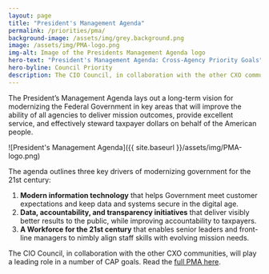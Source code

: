 ```yaml
---
layout: page
title: "President's Management Agenda"
permalink: /priorities/pma/
background-image: /assets/img/grey.background.png
image: /assets/img/PMA-logo.png
img-alt: Image of the Presidents Management Agenda logo
hero-text: "President's Management Agenda: Cross-Agency Priority Goals"
hero-byline: Council Priority
description: The CIO Council, in collaboration with the other CXO communities, will play a leading role in working to fulfill a number of CAP goals outlined by the PMA.
---
```

The President’s Management Agenda lays out a long-term vision for modernizing the Federal Government in key areas that will improve the ability of all agencies to deliver mission outcomes, provide excellent service, and effectively steward taxpayer dollars on behalf of the American people.

![President's Management Agenda]({{ site.baseurl }}/assets/img/PMA-logo.png)

The agenda outlines three key drivers of modernizing government for the 21st century:

1. **Modern information technology** that helps Government meet customer expectations and keep data and systems secure in the digital age.
2. **Data, accountability, and transparency initiatives** that deliver visibly better results to the public, while improving accountability to taxpayers.
3. **A Workforce for the 21st century** that enables senior leaders and front-line managers to nimbly align staff skills with evolving mission needs.  

The CIO Council, in collaboration with the other CXO communities, will play a leading role in a number of CAP goals. Read the [full PMA here](https://www.performance.gov/PMA/PMA.html).
